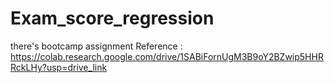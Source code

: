 # Exam_score_regression
there's bootcamp assignment
Reference : https://colab.research.google.com/drive/1SABiFornUgM3B9oY2BZwip5HHRRckLHy?usp=drive_link
